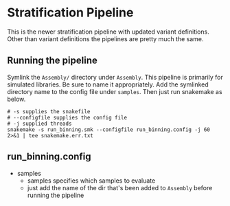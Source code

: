 # Stratification Pipeline

This is the newer stratification pipeline with updated variant definitions.
Other than variant definitions the pipelines are pretty much the same.

## Running the pipeline

Symlink the `Assembly/` directory under `Assembly`.
This pipeline is primarily for simulated libraries.
Be sure to name it appropriately.
Add the symlinked directory name to the config file under `samples`.
Then just run snakemake as below.

```
# -s supplies the snakefile
# --configfile supplies the config file
# -j supplied threads
snakemake -s run_binning.smk --configfile run_binning.config -j 60 2>&1 | tee snakemake.err.txt
```

## run_binning.config

- samples
    - samples specifies which samples to evaluate
    - just add the name of the dir that's been added to `Assembly` before running the pipeline
